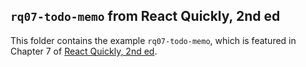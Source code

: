 ## `rq07-todo-memo` from React Quickly, 2nd ed

This folder contains the example `rq07-todo-memo`, which is featured in Chapter 7 of [React Quickly, 2nd ed](https://reactquickly.dev).
